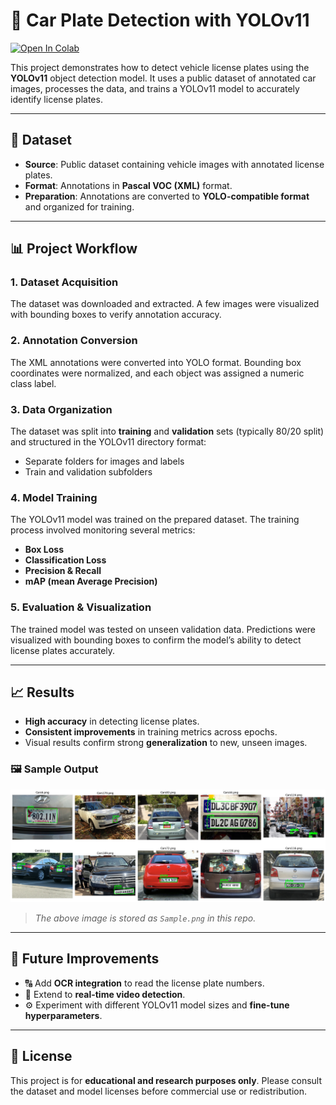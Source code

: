 # 🚗 Car Plate Detection with YOLOv11

[![Open In Colab](https://colab.research.google.com/assets/colab-badge.svg)](https://colab.research.google.com/github/your-username/Car-Plate-Detection-with-YOLOv11/blob/main/Car_Plate.ipynb)

This project demonstrates how to detect vehicle license plates using the **YOLOv11** object detection model. It uses a public dataset of annotated car images, processes the data, and trains a YOLOv11 model to accurately identify license plates.

---

## 📁 Dataset

- **Source**: Public dataset containing vehicle images with annotated license plates.
- **Format**: Annotations in **Pascal VOC (XML)** format.
- **Preparation**: Annotations are converted to **YOLO-compatible format** and organized for training.

---

## 📊 Project Workflow

### 1. **Dataset Acquisition**

The dataset was downloaded and extracted. A few images were visualized with bounding boxes to verify annotation accuracy.

### 2. **Annotation Conversion**

The XML annotations were converted into YOLO format. Bounding box coordinates were normalized, and each object was assigned a numeric class label.

### 3. **Data Organization**

The dataset was split into **training** and **validation** sets (typically 80/20 split) and structured in the YOLOv11 directory format:
- Separate folders for images and labels
- Train and validation subfolders

### 4. **Model Training**

The YOLOv11 model was trained on the prepared dataset. The training process involved monitoring several metrics:
- **Box Loss**
- **Classification Loss**
- **Precision & Recall**
- **mAP (mean Average Precision)**

### 5. **Evaluation & Visualization**

The trained model was tested on unseen validation data. Predictions were visualized with bounding boxes to confirm the model’s ability to detect license plates accurately.

---

## 📈 Results

- **High accuracy** in detecting license plates.
- **Consistent improvements** in training metrics across epochs.
- Visual results confirm strong **generalization** to new, unseen images.

### 🖼️ Sample Output

![Sample Prediction](Sample.png)

> *The above image is stored as `Sample.png` in this repo.*

---

## 🚀 Future Improvements

- 🔠 Add **OCR integration** to read the license plate numbers.
- 🎥 Extend to **real-time video detection**.
- ⚙️ Experiment with different YOLOv11 model sizes and **fine-tune hyperparameters**.

---

## 📜 License

This project is for **educational and research purposes only**. Please consult the dataset and model licenses before commercial use or redistribution.
